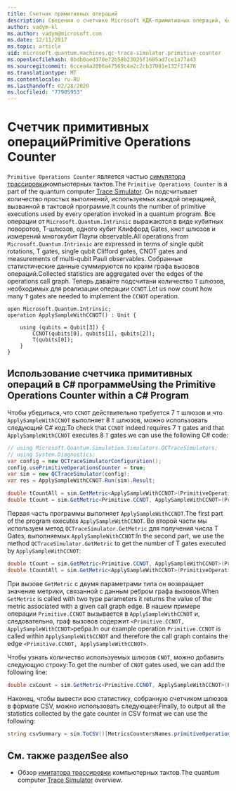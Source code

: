 ```yaml
---
title: Счетчик примитивных операций
description: Сведения о счетчике Microsoft КДК-примитивных операций, который отслеживает количество простых выполнений, используемых операциями в тактовой программе.
author: vadym-kl
ms.author: vadym@microsoft.com
ms.date: 12/11/2017
ms.topic: article
uid: microsoft.quantum.machines.qc-trace-simulator.primitive-counter
ms.openlocfilehash: 8bdb0aed370e72b58b23025f1685ad7ce1a77a43
ms.sourcegitcommit: 6ccea4a2006a47569c4e2c2cb37001e132f17476
ms.translationtype: MT
ms.contentlocale: ru-RU
ms.lasthandoff: 02/28/2020
ms.locfileid: "77905953"
---
```

# <a name="primitive-operations-counter"></a><span data-ttu-id="fc30f-103">Счетчик примитивных операций</span><span class="sxs-lookup"><span data-stu-id="fc30f-103">Primitive Operations Counter</span></span>  

<span data-ttu-id="fc30f-104">`Primitive Operations Counter` является частью [симулятора трассировки](xref:microsoft.quantum.machines.qc-trace-simulator.intro)компьютерных тактов.</span><span class="sxs-lookup"><span data-stu-id="fc30f-104">The `Primitive Operations Counter` is a part of the quantum computer [Trace Simulator](xref:microsoft.quantum.machines.qc-trace-simulator.intro).</span></span> <span data-ttu-id="fc30f-105">Он подсчитывает количество простых выполнений, используемых каждой операцией, вызванной в тактовой программе.</span><span class="sxs-lookup"><span data-stu-id="fc30f-105">It counts the number of primitive executions used by every operation invoked in a quantum program.</span></span> <span data-ttu-id="fc30f-106">Все операции от `Microsoft.Quantum.Intrinsic` выражаются в виде кубитных поворотов, T-шлюзов, одного кубит Клиффорд Gates, кнот шлюзов и измерений многокубит Паули observable.</span><span class="sxs-lookup"><span data-stu-id="fc30f-106">All operations from `Microsoft.Quantum.Intrinsic` are expressed in terms of single qubit rotations, T gates, single qubit Clifford gates, CNOT gates and measurements of multi-qubit Pauli observables.</span></span> <span data-ttu-id="fc30f-107">Собранные статистические данные суммируются по краям графа вызовов операций.</span><span class="sxs-lookup"><span data-stu-id="fc30f-107">Collected statistics are aggregated over the edges of the operations call graph.</span></span> <span data-ttu-id="fc30f-108">Теперь давайте подсчитани количество `T` шлюзов, необходимых для реализации операции `CCNOT`.</span><span class="sxs-lookup"><span data-stu-id="fc30f-108">Let us now count how many `T` gates are needed to implement the `CCNOT` operation.</span></span> 

```qsharp
open Microsoft.Quantum.Intrinsic;
operation ApplySampleWithCCNOT() : Unit {

    using (qubits = Qubit[3]) {
        CCNOT(qubits[0], qubits[1], qubits[2]);
        T(qubits[0]);
    } 
}
```

## <a name="using-the-primitive-operations-counter-within-a-c-program"></a><span data-ttu-id="fc30f-109">Использование счетчика примитивных операций в C# программе</span><span class="sxs-lookup"><span data-stu-id="fc30f-109">Using the Primitive Operations Counter within a C# Program</span></span>

<span data-ttu-id="fc30f-110">Чтобы убедиться, что `CCNOT` действительно требуется 7 `T` шлюзов и что `ApplySampleWithCCNOT` выполняет 8 `T` шлюзов, можно использовать следующий C# код:</span><span class="sxs-lookup"><span data-stu-id="fc30f-110">To check that `CCNOT` indeed requires 7 `T` gates and that `ApplySampleWithCCNOT` executes 8 `T` gates we can use the following C# code:</span></span>

```csharp 
// using Microsoft.Quantum.Simulation.Simulators.QCTraceSimulators;
// using System.Diagnostics;
var config = new QCTraceSimulatorConfiguration();
config.usePrimitiveOperationsCounter = true;
var sim = new QCTraceSimulator(config);
var res = ApplySampleWithCCNOT.Run(sim).Result;

double tCountAll = sim.GetMetric<ApplySampleWithCCNOT>(PrimitiveOperationsGroupsNames.T);
double tCount = sim.GetMetric<Primitive.CCNOT, ApplySampleWithCCNOT>(PrimitiveOperationsGroupsNames.T);
```

<span data-ttu-id="fc30f-111">Первая часть программы выполняет `ApplySampleWithCCNOT`.</span><span class="sxs-lookup"><span data-stu-id="fc30f-111">The first part of the program executes `ApplySampleWithCCNOT`.</span></span> <span data-ttu-id="fc30f-112">Во второй части мы используем метод `QCTraceSimulator.GetMetric` для получения числа T Gates, выполняемых `ApplySampleWithCCNOT`:</span><span class="sxs-lookup"><span data-stu-id="fc30f-112">In the second part, we use the method `QCTraceSimulator.GetMetric` to get the number of T gates executed by `ApplySampleWithCCNOT`:</span></span> 

```csharp
double tCount = sim.GetMetric<Primitive.CCNOT, ApplySampleWithCCNOT>(PrimitiveOperationsGroupsNames.T);
double tCountAll = sim.GetMetric<ApplySampleWithCCNOT>(PrimitiveOperationsGroupsNames.T);
```

<span data-ttu-id="fc30f-113">При вызове `GetMetric` с двумя параметрами типа он возвращает значение метрики, связанной с данным ребром графа вызовов.</span><span class="sxs-lookup"><span data-stu-id="fc30f-113">When `GetMetric` is called with two type parameters it returns the value of the metric associated with a given call graph edge.</span></span> <span data-ttu-id="fc30f-114">В нашем примере операции `Primitive.CCNOT` вызывается в `ApplySampleWithCCNOT` и, следовательно, граф вызовов содержит `<Primitive.CCNOT, ApplySampleWithCCNOT>`ребра.</span><span class="sxs-lookup"><span data-stu-id="fc30f-114">In our example operation `Primitive.CCNOT` is called within `ApplySampleWithCCNOT` and therefore the call graph contains the edge `<Primitive.CCNOT, ApplySampleWithCCNOT>`.</span></span> 

<span data-ttu-id="fc30f-115">Чтобы узнать количество используемых шлюзов `CNOT`, можно добавить следующую строку:</span><span class="sxs-lookup"><span data-stu-id="fc30f-115">To get the number of `CNOT` gates used, we can add the following line:</span></span>
```csharp
double cxCount = sim.GetMetric<Primitive.CCNOT, ApplySampleWithCCNOT>(PrimitiveOperationsGroupsNames.CX);
```

<span data-ttu-id="fc30f-116">Наконец, чтобы вывести всю статистику, собранную счетчиком шлюзов в формате CSV, можно использовать следующее:</span><span class="sxs-lookup"><span data-stu-id="fc30f-116">Finally, to output all the statistics collected by the gate counter in CSV format we can use the following:</span></span>
```csharp
string csvSummary = sim.ToCSV()[MetricsCountersNames.primitiveOperationsCounter];
```

## <a name="see-also"></a><span data-ttu-id="fc30f-117">См. также раздел</span><span class="sxs-lookup"><span data-stu-id="fc30f-117">See also</span></span> ##

- <span data-ttu-id="fc30f-118">Обзор [имитатора трассировки](xref:microsoft.quantum.machines.qc-trace-simulator.intro) компьютерных тактов.</span><span class="sxs-lookup"><span data-stu-id="fc30f-118">The quantum computer [Trace Simulator](xref:microsoft.quantum.machines.qc-trace-simulator.intro) overview.</span></span>
